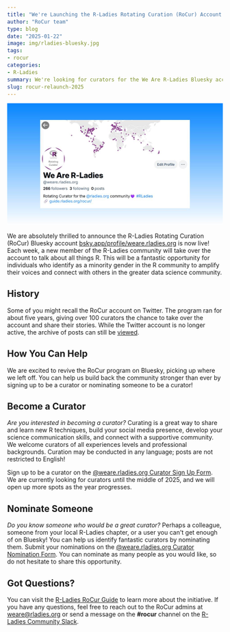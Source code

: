 ```yaml
---
title: "We're Launching the R-Ladies Rotating Curation (RoCur) Account on Bluesky!"
author: "RoCur team"
type: blog
date: "2025-01-22"
image: img/rladies-bluesky.jpg
tags: 
- rocur
categories: 
- R-Ladies
summary: We're looking for curators for the We Are R-Ladies Bluesky account!
slug: rocur-relaunch-2025
---
```


![Screenshot of We Are R-Ladies on Bluesky](img/rladies-bluesky.jpg)

We are absolutely thrilled to announce the R-Ladies Rotating Curation (RoCur) Bluesky account [bsky.app/profile/weare.rladies.org](https://bsky.app/profile/weare.rladies.org) is now live! Each week, a new member of the R-Ladies community will take over the account to talk about all things R. This will be a fantastic opportunity for individuals who identify as a minority gender in the R community to amplify their voices and connect with others in the greater data science community.

## History

Some of you might recall the RoCur account on Twitter. The program ran for about five years, giving over 100 curators the chance to take over the account and share their stories. While the Twitter account is no longer active, the archive of posts can still be [viewed](https://rladies.org/tweet-archive/wearerladies/).

## How You Can Help

We are excited to revive the RoCur program on Bluesky, picking up where we left off. You can help us build back the community stronger than ever by signing up to be a curator or nominating someone to be a curator!

## Become a Curator

*Are you interested in becoming a curator?* Curating is a great way to share and learn new R techniques, build your social media presence, develop your science communication skills, and connect with a supportive community. We welcome curators of all experiences levels and professional backgrounds. Curation may be conducted in any language; posts are not restricted to English!

Sign up to be a curator on the [\@weare.rladies.org Curator Sign Up Form](https://airtable.com/appjkZZgtF0iEWFjx/pagqsAma1WmUYxa9j/form). We are currently looking for curators until the middle of 2025, and we will open up more spots as the year progresses.

## Nominate Someone

*Do you know someone who would be a great curator?* Perhaps a colleague, someone from your local R-Ladies chapter, or a user you can't get enough of on Bluesky! You can help us identify fantastic curators by nominating them. Submit your nominations on the [\@weare.rladies.org Curator Nomination Form](https://airtable.com/appFIBzsk2AxWlGMt/pagfezjuCxohikOOa/form). You can nominate as many people as you would like, so do not hesitate to share this opportunity.

## Got Questions?

You can visit the [R-Ladies RoCur Guide](https://guide.rladies.org/rocur/about/) to learn more about the initiative. If you have any questions, feel free to reach out to the RoCur admins at [weare\@rladies.org](mailto:weare@rladies.org) or send a message on the **#rocur** channel on the [R-Ladies Community Slack](https://rladies.org/form/community-slack/).
